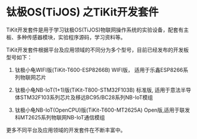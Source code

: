 # 钛极OS(TiJOS) 之TiKit开发套件

TiKit开发套件是用于学习钛极OS(TiJOS)物联网操作系统的实验设备，配套有主板、多种传感器模块，实验程序源码，学习资料等。

TiKit开发套件根据平台及应用领域的不同分为多个型号，目前已经发布的开发板型号如下：

1. 钛极小龟WIFI版(TiKit-T600-ESP8266B)  WIFI版， 适用于乐鑫ESP8266系列物联网芯片

2. 钛极小龟NB-IoT(1+1)版(TiKit-T800-STM32F103B) 标准版, 适用于意法半导体STM32F103系列芯片及移远BC95/BC28系列NB-IoT模组

3. 钛极小龟NB-IoT(OpenCPU)版(TiKit-T600-MT2625A) Open版,适用于联发科MT2625系列物联网NB-IoT通信模组

更多不同平台及应用领域的开发套件在不断丰富中。
